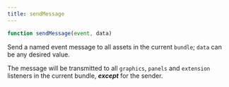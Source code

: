 ```yaml
---
title: sendMessage
---
```


```js
function sendMessage(event, data)
```

Send a named event message to all assets in the current `bundle`; `data` can be
any desired value.

The message will be transmitted to all `graphics`, `panels` and `extension`
listeners in the current bundle, ***except*** for the sender.
